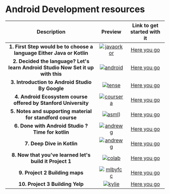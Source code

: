 
# Android Development resources

|Description | Preview   | Link to get started  with it  |
| :------------: | :------------: | :------------: |
|   **1. First Step would be to choose a language Either Java or Kotlin** | <center> [![javaorkor](https://img.youtube.com/vi/ZeZdHUf2k8o/mqdefault.jpg "javaorkot")](https://www.youtube.com/watch?v=ZeZdHUf2k8o&ab_channel=CodyEngel) </center>  | [Here you go](https://www.youtube.com/watch?v=ZeZdHUf2k8o&ab_channel=CodyEngel)
| **2. Decided the language? Let's learn Android Studio Now Set it up with this** | <center>  [![android](https://img.youtube.com/vi/4M0hNugPJV8/mqdefault.jpg "android")](https://www.youtube.com/watch?v=4M0hNugPJV8&ab_channel=RahulPandey "android") </center> | [Here you go](https://www.youtube.com/watch?v=4M0hNugPJV8&ab_channel=RahulPandey)
| **3. Introduction to Android Studio By Google**| <center> [![tense](https://img.youtube.com/vi/kMI2jy-WlGM/mqdefault.jpg "tense")](https://google-developer-training.github.io/android-developer-fundamentals-course-concepts-v2/unit-1-get-started/lesson-1-build-your-first-app/1-0-c-introduction-to-android/1-0-c-introduction-to-android.html) </center> | [Here you go](https://google-developer-training.github.io/android-developer-fundamentals-course-concepts-v2/unit-1-get-started/lesson-1-build-your-first-app/1-0-c-introduction-to-android/1-0-c-introduction-to-android.html)
| **4. Android Ecosystem course offered by Stanford University**| <center> [![coursera](https://img.youtube.com/vi/xZEaFcn5WrE/mqdefault.jpg "coursera")](https://www.youtube.com/playlist?list=PL7NYbSE8uaBDcLkbXsQADdvBnVbavonGn)</center> | [Here you go](https://www.youtube.com/playlist?list=PL7NYbSE8uaBDcLkbXsQADdvBnVbavonGn)
| **5. Notes and supporting material for standford course** | <center> [![asml](https://img.youtube.com/vi/xZEaFcn5WrE/mqdefault.jpg "asml")](https://piazza.com/class_profile/get_resource/ktlu0ly5db84bb/kubkxvhvj8g66m))</center> | [Here you go](https://piazza.com/class_profile/get_resource/ktlu0ly5db84bb/kubkxvhvj8g66m)
| **6. Done with Android Studio ? Time for kotlin**| <center> [![andrewg](https://img.youtube.com/vi/kMI2jy-WlGM/mqdefault.jpg "andrewg")](https://developer.android.com/courses/pathways/android-basics-kotlin-one)</center> | [Here you go](https://developer.android.com/courses/pathways/android-basics-kotlin-one)
| **7. Deep Dive in Kotlin**| <center> [![andrewg](https://i.ytimg.com/vi/EExSSotojVI/mqdefault.jpg "andrewg ")](https://www.youtube.com/watch?v=EExSSotojVI&ab_channel=freeCodeCamp.org)</center> | [Here you go](https://www.youtube.com/watch?v=EExSSotojVI&ab_channel=freeCodeCamp.org)
| **8. Now that you've learned let's build it Project 1**| <center> [![colab](https://i.ytimg.com/vi/KLuiX1oHBII/mqdefault.jpg "colab")](https://www.youtube.com/playlist?list=PL7NYbSE8uaBCMVBVg6cskGzdYguj3CUP-m/)</center> | [Here you go](https://www.youtube.com/playlist?list=PL7NYbSE8uaBCMVBVg6cskGzdYguj3CUP-)
| **9. Project 2 Building maps**| <center> [![mlbyfcc](https://i.ytimg.com/vi/rpCoo_09-dk/mqdefault.jpg "mlbyfcc")](https://www.youtube.com/playlist?list=PL7NYbSE8uaBCSkZum6Z88RvjiXrTBpjT2)</center> | [Here you go](https://www.youtube.com/playlist?list=PL7NYbSE8uaBCSkZum6Z88RvjiXrTBpjT2)
| **10. Project 3 Building Yelp**| <center> [![kylie](https://i.ytimg.com/vi/MeWKCZH7Kcs/mqdefault.jpg "kylie")](https://www.youtube.com/playlist?list=PL7NYbSE8uaBBPVU8RPRKuah_hUFQWCMLR)</center> | [Here you go](https://www.youtube.com/playlist?list=PL7NYbSE8uaBBPVU8RPRKuah_hUFQWCMLR)

